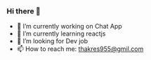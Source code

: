 ### Hi there 👋

- 🔭 I’m currently working on Chat App
- 🌱 I’m currently learning reactjs
- 🤔 I’m looking for Dev job
- 📫 How to reach me: thakres955@gmil.com
